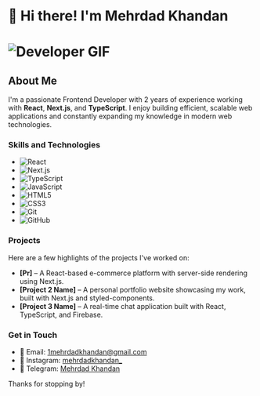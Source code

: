 # 👋 Hi there! I'm Mehrdad Khandan
# ![Developer GIF](https://media.giphy.com/media/SvFocn0wNMx0iv2rYz/giphy.gif)

## About Me

I'm a passionate Frontend Developer with 2 years of experience working with **React**, **Next.js**, and **TypeScript**. I enjoy building efficient, scalable web applications and constantly expanding my knowledge in modern web technologies.

### Skills and Technologies

- ![React](https://img.shields.io/badge/React-20232A?style=for-the-badge&logo=react&logoColor=61DAFB)
- ![Next.js](https://img.shields.io/badge/Next.js-000000?style=for-the-badge&logo=nextdotjs&logoColor=white)
- ![TypeScript](https://img.shields.io/badge/TypeScript-007ACC?style=for-the-badge&logo=typescript&logoColor=white)
- ![JavaScript](https://img.shields.io/badge/JavaScript-F7DF1E?style=for-the-badge&logo=javascript&logoColor=black)
- ![HTML5](https://img.shields.io/badge/HTML5-E34F26?style=for-the-badge&logo=html5&logoColor=white)
- ![CSS3](https://img.shields.io/badge/CSS3-1572B6?style=for-the-badge&logo=css3&logoColor=white)
- ![Git](https://img.shields.io/badge/Git-F05032?style=for-the-badge&logo=git&logoColor=white)
- ![GitHub](https://img.shields.io/badge/GitHub-181717?style=for-the-badge&logo=github&logoColor=white)

### Projects

Here are a few highlights of the projects I've worked on:

- **[Pr]** – A React-based e-commerce platform with server-side rendering using Next.js.
- **[Project 2 Name]** – A personal portfolio website showcasing my work, built with Next.js and styled-components.
- **[Project 3 Name]** – A real-time chat application built with React, TypeScript, and Firebase.

### Get in Touch

- 📧 Email: [1mehrdadkhandan@gmail.com](mailto:1mehrdadkhandan@gmail.com)
- 📸 Instagram: [mehrdadkhandan_](https://www.instagram.com/mehrdadkhandan_?igshid=OGQ5ZDc2ODk2ZA%3D%3D&utm_source=qr)
- 💬 Telegram: [Mehrdad Khandan](https://t.me/Mehrdad_khandan)

Thanks for stopping by!
